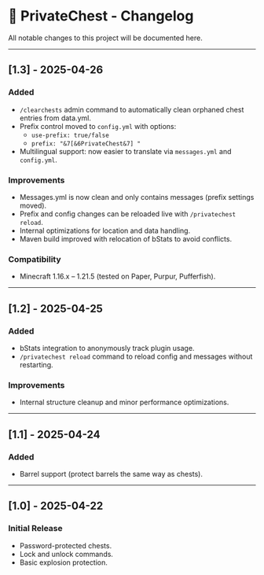 # 📜 PrivateChest - Changelog

All notable changes to this project will be documented here.

---

## [1.3] - 2025-04-26
### Added
- `/clearchests` admin command to automatically clean orphaned chest entries from data.yml.
- Prefix control moved to `config.yml` with options:
  - `use-prefix: true/false`
  - `prefix: "&7[&6PrivateChest&7] "`
- Multilingual support: now easier to translate via `messages.yml` and `config.yml`.

### Improvements
- Messages.yml is now clean and only contains messages (prefix settings moved).
- Prefix and config changes can be reloaded live with `/privatechest reload`.
- Internal optimizations for location and data handling.
- Maven build improved with relocation of bStats to avoid conflicts.

### Compatibility
- Minecraft 1.16.x – 1.21.5 (tested on Paper, Purpur, Pufferfish).

---

## [1.2] - 2025-04-25
### Added
- bStats integration to anonymously track plugin usage.
- `/privatechest reload` command to reload config and messages without restarting.

### Improvements
- Internal structure cleanup and minor performance optimizations.

---

## [1.1] - 2025-04-24
### Added
- Barrel support (protect barrels the same way as chests).

---

## [1.0] - 2025-04-22
### Initial Release
- Password-protected chests.
- Lock and unlock commands.
- Basic explosion protection.
